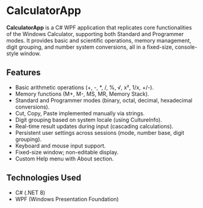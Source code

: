 # CalculatorApp

**CalculatorApp** is a C# WPF application that replicates core functionalities of the Windows Calculator, supporting both Standard and Programmer modes. It provides basic and scientific operations, memory management, digit grouping, and number system conversions, all in a fixed-size, console-style window.

## Features

- Basic arithmetic operations (+, -, *, /, %, √, x², 1/x, +/-).
- Memory functions (M+, M-, MS, MR, Memory Stack).
- Standard and Programmer modes (binary, octal, decimal, hexadecimal conversions).
- Cut, Copy, Paste implemented manually via strings.
- Digit grouping based on system locale (using CultureInfo).
- Real-time result updates during input (cascading calculations).
- Persistent user settings across sessions (mode, number base, digit grouping).
- Keyboard and mouse input support.
- Fixed-size window; non-editable display.
- Custom Help menu with About section.

## Technologies Used

- C# (.NET 8)
- WPF (Windows Presentation Foundation)
